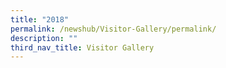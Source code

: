 ```yaml
---
title: "2018"
permalink: /newshub/Visitor-Gallery/permalink/
description: ""
third_nav_title: Visitor Gallery
---
```

